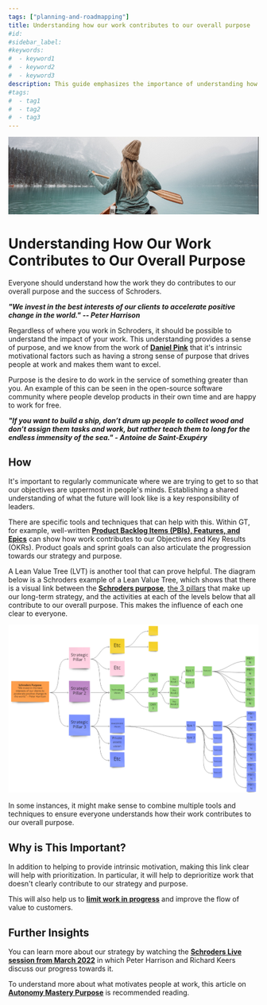```yaml
---
tags: ["planning-and-roadmapping"]
title: Understanding how our work contributes to our overall purpose
#id:
#sidebar_label:
#keywords:
#  - keyword1
#  - keyword2
#  - keyword3
description: This guide emphasizes the importance of understanding how individual work contributes to Schroders' overall purpose, enhancing motivation through intrinsic factors like purpose. It highlights tools such as Product Backlog Items, Lean Value Trees, and strategic communication to align personal objectives with company goals, improving prioritization and value delivery.
#tags:
#  - tag1
#  - tag2
#  - tag3
---
```



![Image Description](Understanding%20how%20our%20work%20contributes%20to%20our%20overall%20purpose_media/media/image1.jpeg)

# Understanding How Our Work Contributes to Our Overall Purpose



Everyone should understand how the work they do contributes to our overall purpose and the success of Schroders.

***"We invest in the best interests of our clients to accelerate positive change in the world." -- Peter Harrison***

Regardless of where you work in Schroders, it should be possible to understand the impact of your work. This understanding provides a sense of purpose, and we know from the work of [**Daniel Pink**](https://www.danpink.com/books/) that it's intrinsic motivational factors such as having a strong sense of purpose that drives people at work and makes them want to excel.

Purpose is the desire to do work in the service of something greater than you. An example of this can be seen in the open-source software community where people develop products in their own time and are happy to work for free.

***"If you want to build a ship, don’t drum up people to collect wood and don’t assign them tasks and work, but rather teach them to long for the endless immensity of the sea." - Antoine de Saint-Exupéry***

## How

It's important to regularly communicate where we are trying to get to so that our objectives are uppermost in people's minds. Establishing a shared understanding of what the future will look like is a key responsibility of leaders.

There are specific tools and techniques that can help with this. Within GT, for example, well-written [**Product Backlog Items (PBIs), Features, and Epics**](https://schroders365eur.sharepoint.com/sites/myschroders/content/Pages/CorporatePages/cA5DcI8h54ye17yXUNla6w/388a414f-4b39-4a75-85ba-621264a4b949.aspx) can show how work contributes to our Objectives and Key Results (OKRs). Product goals and sprint goals can also articulate the progression towards our strategy and purpose.

A Lean Value Tree (LVT) is another tool that can prove helpful. The diagram below is a Schroders example of a Lean Value Tree, which shows that there is a visual link between the [**Schroders purpose**](https://schroders365eur.sharepoint.com/sites/myschroders/content/Pages/CorporatePages/hyuUry4Wj7I65ADAOxSxiQ/a3dfd1a3-aa12-4b88-8de4-b1ab90ead7b5.aspx), [the 3 pillars](https://schroders365eur.sharepoint.com/sites/myschroders/content/Pages/CorporatePages/wd7BlAYz4d0OEeldZNFQyA/06d388ac-7a70-492d-9da1-56bd357de16c.aspx) that make up our long-term strategy, and the activities at each of the levels below that all contribute to our overall purpose. This makes the influence of each one clear to everyone.

![Lean Value Tree Example](Understanding%20how%20our%20work%20contributes%20to%20our%20overall%20purpose_media/media/image2.png)

In some instances, it might make sense to combine multiple tools and techniques to ensure everyone understands how their work contributes to our overall purpose.

## Why is This Important?

In addition to helping to provide intrinsic motivation, making this link clear will help with prioritization. In particular, it will help to deprioritize work that doesn't clearly contribute to our strategy and purpose.

This will also help us to [**limit work in progress**](https://schroders365eur.sharepoint.com/sites/myschroders/content/Pages/CorporatePages/cA5DcI8h54ye17yXUNla6w/8f28ec5a-7b86-4fbc-bdf4-9d61c142d1bf.aspx) and improve the flow of value to customers.

## Further Insights

You can learn more about our strategy by watching the [**Schroders Live session from March 2022**](https://schroders365eur.sharepoint.com/sites/myschroders/content/Pages/CorporatePages/wd7BlAYz4d0OEeldZNFQyA/06d388ac-7a70-492d-9da1-56bd357de16c.aspx) in which Peter Harrison and Richard Keers discuss our progress towards it.

To understand more about what motivates people at work, this article on [**Autonomy Mastery Purpose**](https://toggl.com/blog/autonomy-mastery-purpose#:~:text=Finally%2C%20we%20have%20%E2%80%9Cpurpose%E2%80%9D,work%20towards%20something%20that%20matters) is recommended reading.




